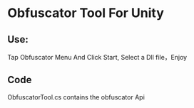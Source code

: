 # Obfuscator Tool For Unity


Use:
-----------------------------------  
Tap Obfuscator Menu And Click Start, Select a Dll file，Enjoy

Code
-----------------------------------  
ObfuscatorTool.cs contains the obfuscator Api

